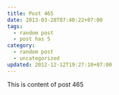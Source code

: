 ```yaml
---
title: Post 465
date: 2013-03-28T07:40:22+07:00
tags:
  - random post
  - post has 5
category:
  - random post
  - uncategorized
updated: 2012-12-12T19:27:10+07:00
---
```

This is content of post 465
